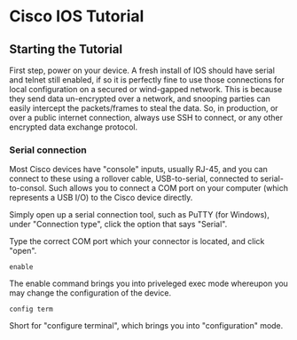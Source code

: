 # Cisco IOS Tutorial

## Starting the Tutorial
First step, power on your device. A fresh install of IOS should have serial and telnet still enabled, if so it is perfectly fine to use those connections for local configuration on a secured or wind-gapped network. This is because they send data un-encrypted over a network, and snooping parties can easily intercept the packets/frames to steal the data. So, in production, or over a public internet connection, always use SSH to connect, or any other encrypted data exchange protocol. 

### Serial connection
Most Cisco devices have "console" inputs, usually RJ-45, and you can connect to these using a rollover cable, USB-to-serial, connected to serial-to-consol. Such allows you to connect a COM port on your computer (which represents a USB I/O) to the Cisco device directly.

Simply open up a serial connection tool, such as PuTTY (for Windows), under "Connection type", click the option that says "Serial".

Type the correct COM port which your connector is located, and click "open".

```
enable
```

The enable command brings you into priveleged exec mode whereupon you may change the configuration of the device.


```
config term
```

Short for "configure terminal", which brings you into "configuration" mode.